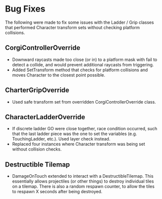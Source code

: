 # Bug Fixes

The following were made to fix some issues with the Ladder / Grip classes that performed Character transform sets without checking platform collisions.

## CorgiControllerOverride
* Downward raycasts made too close (or in) to a platform mask with fail to detect a collide, and would prevent additional raycasts from triggering.
* Added SetTransform method that checks for platform collisions and moves Character to the closest point possible.

## CharterGripOverride
* Used safe transform set from overridden CorgiControllerOverride class.

## CharacterLadderOverride
* If discrete ladder GO were close together, race condition occurred, such that the last ladder piece was the one to set the variables (e.g. TouchingLadder, etc.). Used layer check instead.
* Replaced four instances where Character transform was being set without collision checks.

## Destructible Tilemap

* DamageOnTouch extended to interact with a DestructibleTilemap. This essentially allows projectiles (or other things) to destroy individual tiles on a tilemap. There is also a random respawn counter, to allow the tiles to respawn X seconds after being destroyed.
